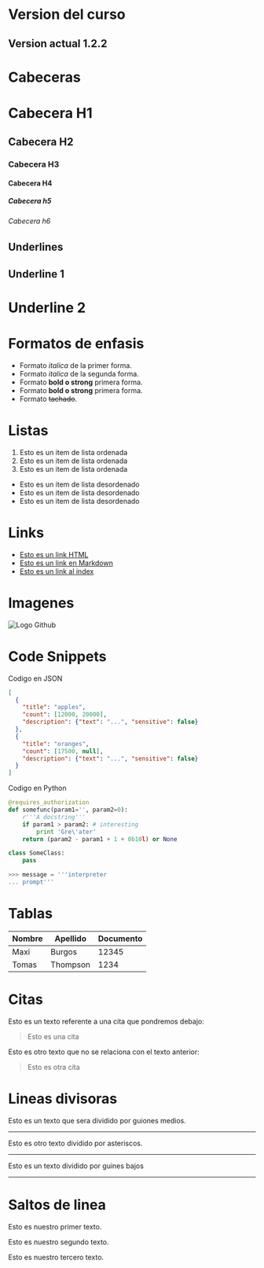 # Version del curso 

## Version actual 1.2.2

# Cabeceras

# Cabecera H1
## Cabecera H2
### Cabecera H3
#### Cabecera H4
##### Cabecera h5
###### Cabecera h6

Underlines
-----------

Underline 1
------------
Underline 2
============

# Formatos de enfasis
- Formato *italica* de la primer forma.
- Formato _italica_ de la segunda forma.
- Formato **bold o strong** primera forma.
- Formato __bold o strong__ primera forma.
- Formato ~~tachado~~.

# Listas
1. Esto es un item de lista ordenada
2. Esto es un item de lista ordenada
3. Esto es un item de lista ordenada
- Esto es un item de lista desordenado
- Esto es un item de lista desordenado
- Esto es un item de lista desordenado

# Links
- <a href="http://www.google.com"> Esto es un link HTML</a>
- [Esto es un link en Markdown](http://www.google.com)
- [Esto es un link al index](index.html)

# Imagenes
![Logo Github](https://github.githubassets.com/images/modules/logos_page/GitHub-Mark.png)

# Code Snippets
Codigo en JSON
```JSON
[
  {
    "title": "apples",
    "count": [12000, 20000],
    "description": {"text": "...", "sensitive": false}
  },
  {
    "title": "oranges",
    "count": [17500, null],
    "description": {"text": "...", "sensitive": false}
  }
]
```
Codigo en Python
```Python
@requires_authorization
def somefunc(param1='', param2=0):
    r'''A docstring'''
    if param1 > param2: # interesting
        print 'Gre\'ater'
    return (param2 - param1 + 1 + 0b10l) or None

class SomeClass:
    pass

>>> message = '''interpreter
... prompt'''
```

# Tablas
| Nombre | Apellido | Documento |
| ------ | -------- | --------- |
| Maxi | Burgos | 12345 |
| Tomas | Thompson | 1234 |

# Citas
Esto es un texto referente a una cita que pondremos debajo:
> Esto es una cita

Esto es otro texto que no se relaciona con el texto anterior:
>Esto es otra cita

# Lineas divisoras
Esto es un texto que sera dividido por guiones medios.

---
Esto es otro texto dividido por asteriscos.

***
Esto es un texto dividido por guines bajos

___

# Saltos de linea
Esto es nuestro primer texto.

Esto es nuestro segundo texto.

Esto es nuestro tercero texto.

